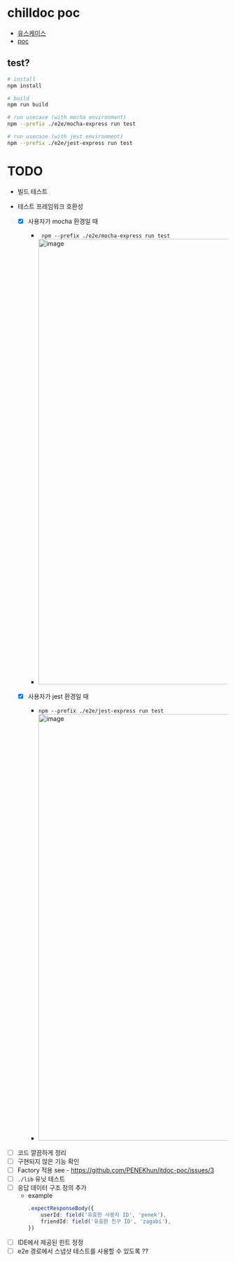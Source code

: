 # chilldoc poc

- [유스케이스](https://github.com/PENEKhun/itdoc-poc/blob/main/e2e)
- [poc](https://github.com/PENEKhun/itdoc-poc/tree/main/lib)
## test?

```bash
# install
npm install

# build
npm run build

# run usecase (with mocha environment)
npm --prefix ./e2e/mocha-express run test

# run usecase (with jest environment)
npm --prefix ./e2e/jest-express run test
```


# TODO

- 빌드 테스트

- 테스트 프레임워크 호환성
    - [x] 사용자가 mocha 환경일 때
        - ` npm --prefix ./e2e/mocha-express run test`
        - <img width="1018" alt="image" src="https://github.com/user-attachments/assets/8fb1eaf8-2093-46bc-b470-2c4cd393dc8b" />

    - [x] 사용자가 jest 환경일 때
        - `npm --prefix ./e2e/jest-express run test`
        - <img width="975" alt="image" src="https://github.com/user-attachments/assets/e37bed75-aaa3-43e4-8206-771ee400bb27" />

- [ ] 코드 깔끔하게 정리
- [ ] 구현되지 않은 기능 확인
- [ ] Factory 적용 see - https://github.com/PENEKhun/itdoc-poc/issues/3
- [ ] `./lib` 유닛 테스트
- [ ] 응답 데이터 구조 정의 추가
    - example
      ```ts
      .expectResponseBody({
          userId: field('유효한 사용자 ID', 'penek'),
          friendId: field('유효한 친구 ID', 'zagabi'),
      })
      ```
- [ ] IDE에서 제공된 힌트 정정
- [ ] e2e 경로에서 스냅샷 테스트를 사용할 수 있도록 ??